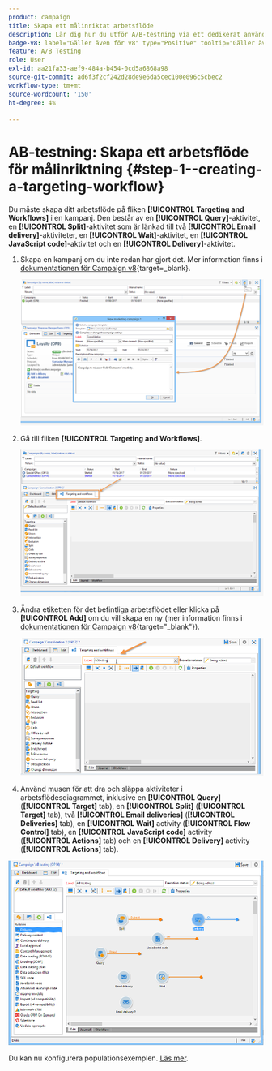 ```yaml
---
product: campaign
title: Skapa ett målinriktat arbetsflöde
description: Lär dig hur du utför A/B-testning via ett dedikerat användningsfall
badge-v8: label="Gäller även för v8" type="Positive" tooltip="Gäller även Campaign v8"
feature: A/B Testing
role: User
exl-id: aa21fa33-aef9-484a-b454-0cd5a6868a98
source-git-commit: ad6f3f2cf242d28de9e6da5cec100e096c5cbec2
workflow-type: tm+mt
source-wordcount: '150'
ht-degree: 4%

---
```


# AB-testning: Skapa ett arbetsflöde för målinriktning {#step-1--creating-a-targeting-workflow}

Du måste skapa ditt arbetsflöde på fliken **[!UICONTROL Targeting and Workflows]** i en kampanj. Den består av en **[!UICONTROL Query]**-aktivitet, en **[!UICONTROL Split]**-aktivitet som är länkad till två **[!UICONTROL Email delivery]**-aktiviteter, en **[!UICONTROL Wait]**-aktivitet, en **[!UICONTROL JavaScript code]**-aktivitet och en **[!UICONTROL Delivery]**-aktivitet.

1. Skapa en kampanj om du inte redan har gjort det. Mer information finns i [dokumentationen för Campaign v8](https://experienceleague.adobe.com/docs/campaign/automation/campaign-orchestration/set-up-campaigns.html){target=_blank}.

   ![](assets/use_case_abtesting_targetwkfl_001.png)

1. Gå till fliken **[!UICONTROL Targeting and Workflows]**.

   ![](assets/use_case_abtesting_targetwkfl_002.png)

1. Ändra etiketten för det befintliga arbetsflödet eller klicka på **[!UICONTROL Add]** om du vill skapa en ny (mer information finns i [dokumentationen för Campaign v8](https://experienceleague.adobe.com/docs/campaign/automation/campaign-orchestration/marketing-campaign-target.html){target="_blank"}).

   ![](assets/use_case_abtesting_targetwkfl_003.png)

1. Använd musen för att dra och släppa aktiviteter i arbetsflödesdiagrammet, inklusive en **[!UICONTROL Query]** (**[!UICONTROL Target]** tab), en **[!UICONTROL Split]** (**[!UICONTROL Target]** tab), två **[!UICONTROL Email deliveries]** (**[!UICONTROL Deliveries]** tab), en **[!UICONTROL Wait]** activity (**[!UICONTROL Flow Control]** tab), en **[!UICONTROL JavaScript code]** activity (**[!UICONTROL Actions]** tab) och en **[!UICONTROL Delivery]** activity (**[!UICONTROL Actions]** tab).

![](assets/use_case_abtesting_targetwkfl_004.png)

Du kan nu konfigurera populationsexemplen. [Läs mer](a-b-testing-uc-population-samples.md).
